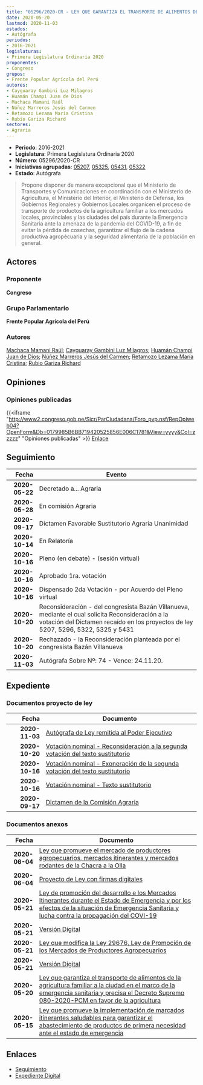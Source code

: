 ```yaml
---
title: "05296/2020-CR - LEY QUE GARANTIZA EL TRANSPORTE DE ALIMENTOS DE LA AGRICULTURA FAMILIAR A LA CIUDAD EN EL MARCO DE LA EMERGENCIA SANITARIA Y PRECISA EL DECRETO SUPREMO 080-2020-PCM EN FAVOR DE LA AGRICULTURA"
date: 2020-05-20
lastmod: 2020-11-03
estados:
- Autógrafa
periodos:
- 2016-2021
legislaturas:
- Primera Legislatura Ordinaria 2020
proponentes:
- Congreso
grupos:
- Frente Popular Agrícola del Perú
autores:
- Cayguaray Gambini Luz Milagros
- Huamán Champi Juan de Dios
- Machaca Mamani Raúl
- Núñez Marreros Jesús del Carmen
- Retamozo Lezama María Cristina
- Rubio Gariza Richard
sectores:
- Agraria
---
```

- **Periodo**: 2016-2021
- **Legislatura**: Primera Legislatura Ordinaria 2020
- **Número**: 05296/2020-CR
- **Iniciativas agrupadas**: [05207](../../05200/05207), [05325](../../05300/05325), [05431](../../05400/05431), [05322](../../05300/05322)
- **Estado**: Autógrafa

> Propone disponer de manera excepcional que el Ministerio de Transportes y Comunicaciones en coordinación con el Ministerio de Agricultura, el Ministerio del Interior, el Ministerio de Defensa, los Gobiernos Regionales y Gobiernos Locales organicen el proceso de transporte de productos de la agricultura familiar a los mercados locales, provinciales y las ciudades del país durante la Emergencia Sanitaria ante la amenaza de la pandemia del COVID-19, a fin de evitar la pérdida de cosechas, garantizar el flujo de la cadena productiva agropècuaria y la seguridad alimentaria de la población en general.


## Actores

### Proponente

**Congreso**

### Grupo Parlamentario

**Frente Popular Agrícola del Perú**

### Autores

[Machaca Mamani Raúl](mailto:mailto:rmachaca@congreso.gob.pe); [Cayguaray Gambini Luz Milagros](mailto:mailto:lcayguaray@congreso.gob.pe); [Huamán Champi Juan de Dios](mailto:mailto:jhuamanch@congreso.gob.pe); [Núñez Marreros Jesús del Carmen](mailto:mailto:jnunez@congreso.gob.pe); [Retamozo Lezama María Cristina](mailto:mailto:mretamozo@congreso.gob.pe); [Rubio Gariza Richard](mailto:mailto:rrubio@congreso.gob.pe)

## Opiniones

### Opiniones publicadas

{{<iframe "http://www2.congreso.gob.pe/Sicr/ParCiudadana/Foro_pvp.nsf/RepOpiweb04?OpenForm&Db=0179985B6BB719420525856E006C1781&View=yyyy&Col=zzzzz" "Opiniones publicadas" >}}
[Enlace](http://www2.congreso.gob.pe/Sicr/ParCiudadana/Foro_pvp.nsf/RepOpiweb04?OpenForm&Db=0179985B6BB719420525856E006C1781&View=yyyy&Col=zzzzz)


## Seguimiento

| Fecha | Evento |
|------:|--------|
| **2020-05-22** | Decretado a... Agraria |
| **2020-05-28** | En comisión Agraria |
| **2020-09-17** | Dictamen Favorable Sustitutorio Agraria Unanimidad |
| **2020-10-14** | En Relatoría |
| **2020-10-16** | Pleno (en debate) - (sesión virtual) |
| **2020-10-16** | Aprobado 1ra. votación |
| **2020-10-16** | Dispensado 2da Votación - por Acuerdo del Pleno virtual |
| **2020-10-20** | Reconsideración - del congresista Bazán Villanueva, mediante el cual solicita Reconsideración a la votación del Dictamen recaído en los proyectos de ley 5207, 5296, 5322, 5325 y 5431 |
| **2020-10-20** | Rechazado - la Reconsideración planteada por el congresista Bazán Villanueva |
| **2020-11-03** | Autógrafa Sobre Nº: 74 - Vence: 24.11.20. |

## Expediente

### Documentos proyecto de ley

| Fecha | Documento |
|------:|-----------|
| **2020-11-03** | [Autógrafa de Ley remitida al Poder Ejecutivo](http://www.leyes.congreso.gob.pe/Documentos/2016_2021/Autografas/Ley_y_de_Resolucion_Legislativa/AU0520720201103.pdf) |
| **2020-10-20** | [Votación nominal - Reconsideración a la segunda votación del texto sustitutorio](http://www.leyes.congreso.gob.pe/Documentos/2016_2021/Asistencia_y_Votacion/Proyectos_de_Ley/Votacion_Nominal/VNRVTS05207-20201020.pdf) |
| **2020-10-16** | [Votación nominal - Exoneración de la segunda votación del texto sustitutorio](http://www.leyes.congreso.gob.pe/Documentos/2016_2021/Asistencia_y_Votacion/Proyectos_de_Ley/Votacion_Nominal/VNESVTS05207-20201016.pdf) |
| **2020-10-16** | [Votación nominal - Texto sustitutorio](http://www.leyes.congreso.gob.pe/Documentos/2016_2021/Asistencia_y_Votacion/Proyectos_de_Ley/Votacion_Nominal/VNTS05207-20201016.pdf) |
| **2020-09-17** | [Dictamen de la Comisión Agraria](http://www.leyes.congreso.gob.pe/Documentos/2016_2021/Dictamenes/Proyectos_de_Ley/05207DC01MAY20200917.pdf) |

### Documentos anexos

| Fecha | Documento |
|------:|-----------|
| **2020-06-04** | [Ley que promueve el mercado de productores agropecuarios, mercados itinerantes y mercados rodantes de la Chacra a la Olla](http://www.leyes.congreso.gob.pe/Documentos/2016_2021/Proyectos_de_Ley_y_de_Resoluciones_Legislativas/PL05431-20200604.pdf) |
| **2020-06-04** | [Proyecto de Ley con firmas digitales](http://www.leyes.congreso.gob.pe/Documentos/2016_2021/Proyectos_de_Ley_y_de_Resoluciones_Legislativas/Proyectos_Firmas_digitales/PL05431.pdf) |
| **2020-05-21** | [Ley de promoción del desarrollo e los Mercados Itinerantes durante el Estado de Emergencia y por los efectos de la situación de Emergencia Sanitaria y lucha contra la propagación del COVI-19](http://www.leyes.congreso.gob.pe/Documentos/2016_2021/Proyectos_de_Ley_y_de_Resoluciones_Legislativas/PL05325-20200521.pdf) |
| **2020-05-21** | [Versión Digital](http://www.leyes.congreso.gob.pe/Documentos/2016_2021/Proyectos_de_Ley_y_de_Resoluciones_Legislativas/Proyectos_Firmas_digitales/PL05325.pdf) |
| **2020-05-21** | [Ley que modifica la Ley 29676, Ley de Promoción de los Mercados de Productores Agropecuarios](http://www.leyes.congreso.gob.pe/Documentos/2016_2021/Proyectos_de_Ley_y_de_Resoluciones_Legislativas/PL05322-20200521.pdf) |
| **2020-05-21** | [Versión Digital](http://www.leyes.congreso.gob.pe/Documentos/2016_2021/Proyectos_de_Ley_y_de_Resoluciones_Legislativas/Proyectos_Firmas_digitales/PL05322.pdf) |
| **2020-05-20** | [Ley que garantiza el transporte de alimentos de la agricultura familiar a la ciudad en el marco de la emergencia sanitaria y precisa el Decreto Supremo 080-2020-PCM en favor de la agricultura](http://www.leyes.congreso.gob.pe/Documentos/2016_2021/Proyectos_de_Ley_y_de_Resoluciones_Legislativas/PL05296-20200520.pdf) |
| **2020-05-15** | [Ley que promueve la implementación de marcados itinerantes saludables para garantizar el abastecimiento de productos de primera necesidad ante el estado de emergencia](http://www.leyes.congreso.gob.pe/Documentos/2016_2021/Proyectos_de_Ley_y_de_Resoluciones_Legislativas/PL05207-20200515.pdf) |

## Enlaces

- [Seguimiento](http://www2.congreso.gob.pe/Sicr/TraDocEstProc/CLProLey2016.nsf/f7fff46988ca05b1052578e100829cc7/781cea53c3362c910525856e0074f25d?OpenDocument)
- [Expediente Digital](http://www2.congreso.gob.pe/Sicr/TraDocEstProc/Expvirt_2011.nsf/visbusqptramdoc1621/05296?opendocument)

